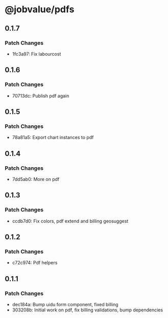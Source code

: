 # @jobvalue/pdfs

## 0.1.7

### Patch Changes

- 1fc3a97: Fix labourcost

## 0.1.6

### Patch Changes

- 70713dc: Publish pdf again

## 0.1.5

### Patch Changes

- 78a81a5: Export chart instances to pdf

## 0.1.4

### Patch Changes

- 7dd5ab0: More on pdf

## 0.1.3

### Patch Changes

- ccdb7d0: Fix colors, pdf extend and billing geosuggest

## 0.1.2

### Patch Changes

- c72c974: Pdf helpers

## 0.1.1

### Patch Changes

- dec184a: Bump uidu form component, fixed billing
- 303208b: Initial work on pdf, fix billing validations, bump dependencies
